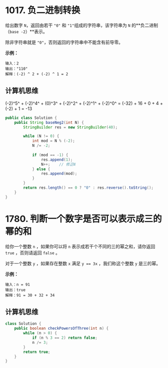 # 1017. 负二进制转换

给出数字 `N`，返回由若干 `"0"` 和 `"1"`组成的字符串，该字符串为 `N` 的**负二进制（`base -2`）**表示。

除非字符串就是 `"0"`，否则返回的字符串中不能含有前导零。 

**示例：**

```
输入：2
输出："110"
解释：(-2) ^ 2 + (-2) ^ 1 = 2
```



## 计算机思维

(-2)^5^ + (-2)^4^ + (0)^3^ + (-2)^2^ + (-2)^1^ + (-2)^0^ = (-32) + 16 + 0 + 4 +(-2) + 1 = -13

```java
public class Solution {
    public String baseNeg2(int N) {
        StringBuilder res = new StringBuilder(40);

        while (N != 0) {
            int mod = N % (-2);
            N /= -2;
            
            if (mod == -1) {
                res.append(1);
                N++;    // 修正N
            } else {
                res.append(mod);
            }
        }
        return res.length() == 0 ? "0" : res.reverse().toString();
    }
}
```



# 1780. 判断一个数字是否可以表示成三的幂的和

给你一个整数 `n` ，如果你可以将 `n` 表示成若干个不同的三的幂之和，请你返回 `true` ，否则请返回 `false` 。

对于一个整数 `y` ，如果存在整数 `x` 满足 `y == 3x` ，我们称这个整数 `y` 是三的幂。

**示例：**

```
输入：n = 91
输出：true
解释：91 = 30 + 32 + 34
```



## 计算机思维

```java
class Solution {
    public boolean checkPowersOfThree(int n) {
        while (n > 0) {
            if (n % 3 == 2) return false;
            n /= 3;
        }
        return true;
    }
}
```

